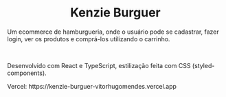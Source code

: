 <h1 align="center">Kenzie Burguer</h1>


<p>Um ecommerce de hamburgueria, onde o usuário pode se cadastrar, fazer login, ver os produtos e comprá-los utilizando o carrinho.</p>
<br>
<p>Desenvolvido com React e TypeScript, estilização feita com CSS (styled-components). </p>
<p>Vercel: https://kenzie-burguer-vitorhugomendes.vercel.app </p>
